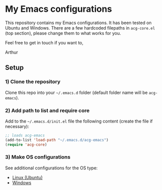 # My Emacs configurations

This repository contains my Emacs configurations. It has been tested on Ubuntu and Windows.
There are a few hardcoded filepaths in `acg-core.el` (top section), please change them to what
works for you.

Feel free to get in touch if you want to,

Arthur

## Setup

### 1) Clone the repository

Clone this repo into your `~/.emacs.d` folder (default folder name will be `acg-emacs`).

### 2) Add path to list and require core

Add to the `~/.emacs.d/init.el` file the following content (create the file if necessary):

```lisp
;; loads acg-emacs
(add-to-list 'load-path "~/.emacs.d/acg-emacs")
(require 'acg-core)
```

### 3) Make OS configurations

See additional configurations for the OS type:

- [Linux (Ubuntu)](./others/linux/)
- [Windows](./others/windows/)
